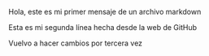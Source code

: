 Hola, este es mi primer mensaje de un archivo markdown

Esta es mi segunda línea hecha desde la web de GitHub

Vuelvo a hacer cambios por tercera vez